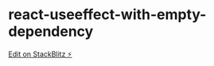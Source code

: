 # react-useeffect-with-empty-dependency

[Edit on StackBlitz ⚡️](https://stackblitz.com/edit/react-useeffect-with-empty-dependency)